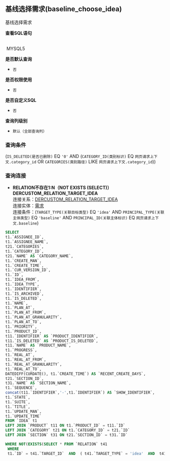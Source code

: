 ## 基线选择需求(baseline_choose_idea) <!-- {docsify-ignore-all} -->

基线选择需求

<p class="panel-title"><b>查看SQL语句</b></p>
<br>

<el-row>
&nbsp;<el-tag @click="MYSQL5 = true">MYSQL5</el-tag>
</el-row>

<br>
<p class="panel-title"><b>是否默认查询</b></p>

* `否`

<p class="panel-title"><b>是否权限使用</b></p>

* `否`

<p class="panel-title"><b>是否自定义SQL</b></p>

* `否`

<p class="panel-title"><b>查询列级别</b></p>

* `默认（全部查询列）`



### 查询条件

(`IS_DELETED(是否已删除)` EQ `'0'` AND (`CATEGORY_ID(类别标识)` EQ `网页请求上下文.category_id` OR `CATEGORIES(类别路径)` LIKE `网页请求上下文.category_id`))



### 查询连接
* **RELATION不存在1:N（NOT EXISTS (SELECT)）DERCUSTOM_RELATION_TARGET_IDEA**<br>
连接关系：[DERCUSTOM_RELATION_TARGET_IDEA](der/DERCUSTOM_RELATION_TARGET_IDEA)<br>
连接实体：[需求](module/ProdMgmt/idea)<br>
连接条件：(`TARGET_TYPE(关联目标类型)` EQ `'idea'` AND `PRINCIPAL_TYPE(关联主体类型)` EQ `'baseline'` AND `PRINCIPAL_ID(关联主体标识)` EQ `网页请求上下文.baseline`)<br>




<el-dialog v-model="MYSQL5" title="MYSQL5">

```sql
SELECT
t1.`ASSIGNEE_ID`,
t1.`ASSIGNEE_NAME`,
t21.`CATEGORIES`,
t1.`CATEGORY_ID`,
t21.`NAME` AS `CATEGORY_NAME`,
t1.`CREATE_MAN`,
t1.`CREATE_TIME`,
t1.`CUR_VERSION_ID`,
t1.`ID`,
t1.`IDEA_FROM`,
t1.`IDEA_TYPE`,
t1.`IDENTIFIER`,
t1.`IS_ARCHIVED`,
t1.`IS_DELETED`,
t1.`NAME`,
t1.`PLAN_AT`,
t1.`PLAN_AT_FROM`,
t1.`PLAN_AT_GRANULARITY`,
t1.`PLAN_AT_TO`,
t1.`PRIORITY`,
t1.`PRODUCT_ID`,
t11.`IDENTIFIER` AS `PRODUCT_IDENTIFIER`,
t11.`IS_DELETED` AS `PRODUCT_IS_DELETED`,
t11.`NAME` AS `PRODUCT_NAME`,
t1.`PROGRESS`,
t1.`REAL_AT`,
t1.`REAL_AT_FROM`,
t1.`REAL_AT_GRANULARITY`,
t1.`REAL_AT_TO`,
DATEDIFF(CURDATE(), t1.`CREATE_TIME`) AS `RECENT_CREATE_DAYS`,
t21.`SECTION_ID`,
t31.`NAME` AS `SECTION_NAME`,
t1.`SEQUENCE`,
concat(t11.`IDENTIFIER`,'-',t1.`IDENTIFIER`) AS `SHOW_IDENTIFIER`,
t1.`STATE`,
t1.`SUITE`,
t1.`TITLE`,
t1.`UPDATE_MAN`,
t1.`UPDATE_TIME`
FROM `IDEA` t1 
LEFT JOIN `PRODUCT` t11 ON t1.`PRODUCT_ID` = t11.`ID` 
LEFT JOIN `CATEGORY` t21 ON t1.`CATEGORY_ID` = t21.`ID` 
LEFT JOIN `SECTION` t31 ON t21.`SECTION_ID` = t31.`ID` 

WHERE NOT(EXISTS(SELECT * FROM `RELATION` t41 
 WHERE 
 t1.`ID` = t41.`TARGET_ID`  AND  ( t41.`TARGET_TYPE` = 'idea'  AND  t41.`PRINCIPAL_TYPE` = 'baseline'  AND  t41.`PRINCIPAL_ID` = #{ctx.webcontext.baseline} ) )) AND ( t1.`IS_DELETED` = 0  AND  ( <choose><when test="ctx.webcontext.category_id !=null ">  t1.`CATEGORY_ID` = #{ctx.webcontext.category_id}  </when><otherwise>1=1</otherwise></choose>  OR  <choose><when test="ctx.webcontext.category_id !=null ">  t21.`CATEGORIES` LIKE CONCAT('%',#{ctx.webcontext.category_id},'%')  </when><otherwise>1=1</otherwise></choose> ) )
```

</el-dialog>

<script>
 const { createApp } = Vue
  createApp({
    data() {
      return {
                MYSQL5 : false
        
      }
    },
    methods: {
    }
  }).use(ElementPlus).mount('#app')
</script>